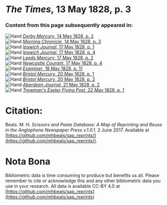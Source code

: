 # *The Times*, 13 May 1828, p. 3  
  
### Content from this page subsequently appeared in:  
![Hand](http://scissorsandpaste.net/wp-content/uploads/2017/06/smallhandpointer.png) [*Derby Mercury*, 14 May 1828, p. 2](https://mhbeals.github.io/sap_html/Derby-Mercury/Derby-Mercury-14-May-1828-p-2)  
![Hand](http://scissorsandpaste.net/wp-content/uploads/2017/06/smallhandpointer.png) [*Morning Chronicle*, 14 May 1828, p. 3](https://mhbeals.github.io/sap_html/Morning-Chronicle/Morning-Chronicle-14-May-1828-p-3)  
![Hand](http://scissorsandpaste.net/wp-content/uploads/2017/06/smallhandpointer.png) [*Ipswich Journal*, 17 May 1828, p. 1](https://mhbeals.github.io/sap_html/Ipswich-Journal/Ipswich-Journal-17-May-1828-p-1)  
![Hand](http://scissorsandpaste.net/wp-content/uploads/2017/06/smallhandpointer.png) [*Ipswich Journal*, 17 May 1828, p. 4](https://mhbeals.github.io/sap_html/Ipswich-Journal/Ipswich-Journal-17-May-1828-p-4)  
![Hand](http://scissorsandpaste.net/wp-content/uploads/2017/06/smallhandpointer.png) [*Leeds Mercury*, 17 May 1828, p. 2](https://mhbeals.github.io/sap_html/Leeds-Mercury/Leeds-Mercury-17-May-1828-p-2)  
![Hand](http://scissorsandpaste.net/wp-content/uploads/2017/06/smallhandpointer.png) [*Newcastle Courant*, 17 May 1828, p. 4](https://mhbeals.github.io/sap_html/Newcastle-Courant/Newcastle-Courant-17-May-1828-p-4)  
![Hand](http://scissorsandpaste.net/wp-content/uploads/2017/06/smallhandpointer.png) [*Examiner*, 18 May 1828, p. 11](https://mhbeals.github.io/sap_html/Examiner/Examiner-18-May-1828-p-11)  
![Hand](http://scissorsandpaste.net/wp-content/uploads/2017/06/smallhandpointer.png) [*Bristol Mercury*, 20 May 1828, p. 1](https://mhbeals.github.io/sap_html/Bristol-Mercury/Bristol-Mercury-20-May-1828-p-1)  
![Hand](http://scissorsandpaste.net/wp-content/uploads/2017/06/smallhandpointer.png) [*Bristol Mercury*, 20 May 1828, p. 2](https://mhbeals.github.io/sap_html/Bristol-Mercury/Bristol-Mercury-20-May-1828-p-2)  
![Hand](http://scissorsandpaste.net/wp-content/uploads/2017/06/smallhandpointer.png) [*Aberdeen Journal*, 21 May 1828, p. 2](https://mhbeals.github.io/sap_html/Aberdeen-Journal/Aberdeen-Journal-21-May-1828-p-2)  
![Hand](http://scissorsandpaste.net/wp-content/uploads/2017/06/smallhandpointer.png) [*Trewman's Exeter Flying Post*, 22 May 1828, p. 1](https://mhbeals.github.io/sap_html/Trewman's-Exeter-Flying-Post/Trewman's-Exeter-Flying-Post-22-May-1828-p-1)  


# Citation: 

Beals. M. H. *Scissors and Paste Database: A Map of Reprinting and Reuse in the Anglophone Newspaper Press v.1.0.1.* 2 June 2017. Available at [https://github.com/mhbeals/sap_reprints/](https://github.com/mhbeals/sap_reprints/). 

# Nota Bona

Bibliometric data is time consuming to produce but benefits us all. Please remember to cite or acknowledge this and any other bibliometric data you use in your research. All data is available CC-BY 4.0 at [https://github.com/mhbeals/sap_reprints](https://github.com/mhbeals/sap_reprints)